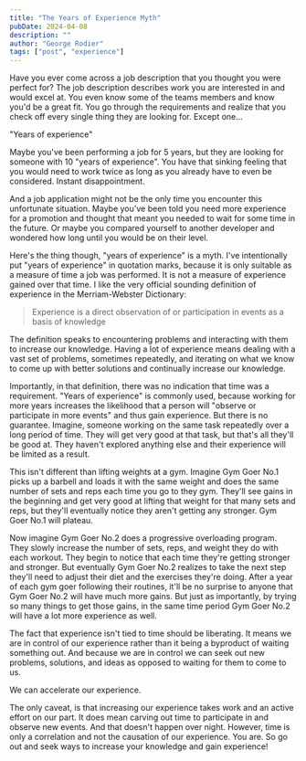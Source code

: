 ```yaml
---
title: "The Years of Experience Myth"
pubDate: 2024-04-08
description: ""
author: "George Rodier"
tags: ["post", "experience"]
---
```


Have you ever come across a job description that you thought you were perfect for? The job description describes work you are interested in and would excel at. You even know some of the teams members and know you'd be a great fit. You go through the requirements and realize that you check off every single thing they are looking for. Except one...

"Years of experience"

Maybe you've been performing a job for 5 years, but they are looking for someone with 10 "years of experience". You have that sinking feeling that you would need to work twice as long as you already have to even be considered. Instant disappointment.

And a job application might not be the only time you encounter this unfortunate situation. Maybe you've been told you need more experience for a promotion and thought that meant you needed to wait for some time in the future. Or maybe you compared yourself to another developer and wondered how long until you would be on their level.

Here's the thing though, "years of experience" is a myth. I've intentionally put "years of experience" in quotation marks, because it is only suitable as a measure of time a job was performed. It is not a measure of experience gained over that time. I like the very official sounding definition of experience in the Merriam-Webster Dictionary:

> Experience is a direct observation of or participation in events as a basis of knowledge

The definition speaks to encountering problems and interacting with them to increase our knowledge. Having a lot of experience means dealing with a vast set of problems, sometimes repeatedly, and iterating on what we know to come up with better solutions and continually increase our knowledge.

Importantly, in that definition, there was no indication that time was a requirement. "Years of experience" is commonly used, because working for more years increases the likelihood that a person will "observe or participate in more events" and thus gain experience. But there is no guarantee. Imagine, someone working on the same task repeatedly over a long period of time. They will get very good at that task, but that's all they'll be good at. They haven't explored anything else and their experience will be limited as a result.

This isn't different than lifting weights at a gym. Imagine Gym Goer No.1 picks up a barbell and loads it with the same weight and does the same number of sets and reps each time you go to they gym. They'll see gains in the beginning and get very good at lifting that weight for that many sets and reps, but they'll eventually notice they aren't getting any stronger. Gym Goer No.1 will plateau.

Now imagine Gym Goer No.2 does a progressive overloading program. They slowly increase the number of sets, reps, and weight they do with each workout. They begin to notice that each time they're getting stronger and stronger. But eventually Gym Goer No.2 realizes to take the next step they'll need to adjust their diet and the exercises they're doing. After a year of each gym goer following their routines, it'll be no surprise to anyone that Gym Goer No.2 will have much more gains. But just as importantly, by trying so many things to get those gains, in the same time period Gym Goer No.2 will have a lot more experience as well.

The fact that experience isn't tied to time should be liberating. It means we are in control of our experience rather than it being a byproduct of waiting something out. And because we are in control we can seek out new problems, solutions, and ideas as opposed to waiting for them to come to us.

We can accelerate our experience.

The only caveat, is that increasing our experience takes work and an active effort on our part. It does mean carving out time to participate in and observe new events. And that doesn't happen over night. However, time is only a correlation and not the causation of our experience. You are. So go out and seek ways to increase your knowledge and gain experience!
